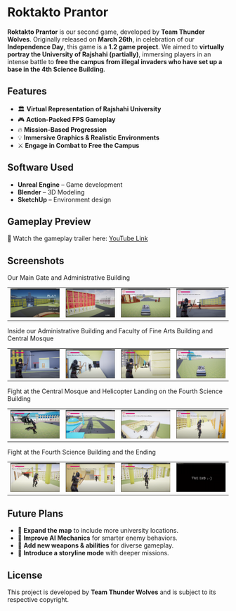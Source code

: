 # Roktakto Prantor

**Roktakto Prantor** is our second game, developed by **Team Thunder Wolves**. Originally released on **March 26th**, in celebration of our **Independence Day**, this game is a **1.2 game project**. We aimed to **virtually portray the University of Rajshahi (partially)**, immersing players in an intense battle to **free the campus from illegal invaders who have set up a base in the 4th Science Building**.

## Features
- 🏛 **Virtual Representation of Rajshahi University**
- 🎮 **Action-Packed FPS Gameplay**
- 🔥 **Mission-Based Progression**
- 💡 **Immersive Graphics & Realistic Environments**
- ⚔ **Engage in Combat to Free the Campus**

## Software Used
- **Unreal Engine** – Game development
- **Blender** – 3D Modeling
- **SketchUp** – Environment design

## Gameplay Preview
🎥 Watch the gameplay trailer here: [YouTube Link](https://www.youtube.com/watch?v=DVO5ypzr3lY)

## Screenshots
<table>
  <tr> Our Main Gate and Administrative Building</tr>
  <tr>
    <td><img src="Previews/pic1.png" alt="Home Screen" width="250"></td>
    <td><img src="Previews/pic2.png" alt="Gameplay" width="250"></td>
    <td><img src="Previews/pic4.png" alt="Gameplay" width="250"></td>
    <td><img src="Previews/pic5.png" alt="Gameplay" width="250"></td>
  </tr>
</table>
<table>
  <tr> Inside our Administrative Building and Faculty of Fine Arts Building and Central Mosque</tr>
  <tr>
    <td><img src="Previews/pic6.png" alt="Home Screen" width="250"></td>
    <td><img src="Previews/pic7.png" alt="Gameplay" width="250"></td>
    <td><img src="Previews/pic9.png" alt="Gameplay" width="250"></td>
    <td><img src="Previews/pic10.png" alt="Gameplay" width="250"></td>
  </tr>
</table>
<table>
  <tr>Fight at the Central Mosque and Helicopter Landing on the Fourth Science Building</tr>
  <tr>
    <td><img src="Previews/pic11.png" alt="Home Screen" width="250"></td>
    <td><img src="Previews/pic12.png" alt="Gameplay" width="250"></td>
    <td><img src="Previews/pic13.png" alt="Gameplay" width="250"></td>
    <td><img src="Previews/pic14.png" alt="Gameplay" width="250"></td>
  </tr>
</table>
<table>
  <tr>Fight at the Fourth Science Building and the Ending</tr>
  <tr>
    <td><img src="Previews/pic15.png" alt="Home Screen" width="250"></td>
    <td><img src="Previews/pic16.png" alt="Gameplay" width="250"></td>
    <td><img src="Previews/pic17.png" alt="Gameplay" width="250"></td>
    <td><img src="Previews/pic18.png" alt="Gameplay" width="250"></td>
  </tr>
</table>

## Future Plans
- 🚀 **Expand the map** to include more university locations.
- 🧠 **Improve AI Mechanics** for smarter enemy behaviors.
- 🔫 **Add new weapons & abilities** for diverse gameplay.
- 📖 **Introduce a storyline mode** with deeper missions.

## License
This project is developed by **Team Thunder Wolves** and is subject to its respective copyright.

